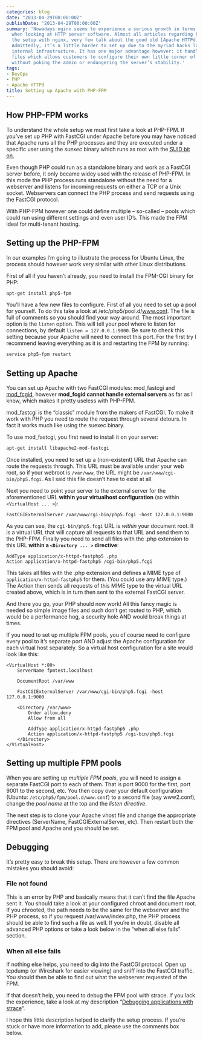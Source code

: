 ```yaml
---
categories: blog
date: "2013-04-29T00:00:00Z"
publishDate: "2013-04-29T00:00:00Z"
summary: 'Nowadays nginx seems to experience a serious growth in terms of numbers
  when looking at HTTP server software. Almost all articles regarding PHP-FPM detail
  the setup with nginx, very few talk about the good old [Apache HTTPd](http://httpd.apache.org/).
  Admittedly, it’s a little harder to set up due to the myriad hacks layered in it’s
  internal infrastructure. It has one major advantage however: it handles _.htaccess_
  files which allows customers to configure their own little corner of the webserver
  without poking the admin or endangering the server’s stability.'
tags:
- DevOps
- PHP
- Apache HTTPd
title: Setting up Apache with PHP-FPM
---
```


## How PHP-FPM works

To understand the whole setup we must first take a look at PHP-FPM. If you’ve set up PHP with FastCGI under Apache before you may have noticed that Apache runs all the PHP processes and they are executed under a specific user using the _suexec_ binary which runs as root with the <abbr title="SetUserID: on Linux/Unix system marks a binary (application) so regardless who actually runs the binary always runs with the permissions of the user who created the file. The default is to run with the permissions of the executing user.">SUID bit on.</abbr>

Even though PHP could run as a standalone binary and work as a FastCGI server before, it only became widey used with the release of PHP-FPM. In this mode the PHP process runs standalone without the need for a webserver and listens for incoming requests on either a TCP or a Unix socket. Webservers can connect the PHP process and send requests using the FastCGI protocol.

With PHP-FPM however one could define multiple – so-called – pools which could run using different settings and even user ID’s. This made the FPM ideal for multi-tenant hosting.

## Setting up the PHP-FPM

In our examples I’m going to illustrate the process for Ubuntu Linux, the process should however work very similar with other Linux distributions.

First of all if you haven’t already, you need to install the FPM-CGI binary for PHP:

```bash
apt-get install php5-fpm
```

You’ll have a few new files to configure. First of all you need to set up a pool for yourself. To do this take a look at /etc/php5/pool.d/www.conf. The file is full of comments so you should find your way around. The most important option is the `listen` option. This will tell your pool where to listen for connections, by default `listen = 127.0.0.1:9000`. Be sure to check this setting because your Apache will need to connect this port. For the first try I recommend leaving everything as it is and restarting the FPM by running:

```bash
service php5-fpm restart
```

## Setting up Apache

You can set up Apache with two FastCGI modules: mod_fastcgi and [mod_fcgid](http://httpd.apache.org/mod_fcgid/), however **mod_fcgid cannot handle external servers** as far as I know, which makes it pretty useless with PHP-FPM.

mod_fastcgi is the “classic” module from the makers of FastCGI. To make it work with PHP you need to route the request through several detours. In fact it works much like using the suexec binary.

To use mod_fastcgi, you first need to install it on your server:

```bash
apt-get install libapache2-mod-fastcgi
```

Once installed, you need to set up a (non-existent) URL that Apache can route the requests through. This URL must be available under your web root, so if your webroot is `/var/www`, the URL might be `/var/www/cgi-bin/php5.fcgi`. As I said this file doesn’t have to exist at all.

Next you need to point your server to the external server for the aforementioned URL **within your virtualhost configuration** (so within `<VirtualHost ... >`):

```apacheconfig
FastCGIExternalServer /var/www/cgi-bin/php5.fcgi -host 127.0.0.1:9000
```

As you can see, the `cgi-bin/php5.fcgi` URL is _within_ your document root. It is a virtual URL that will capture all requests to that URL and send them to the PHP-FPM. Finally you need to send all files with the .php extension to this URL **within a `<Directory ... >` directive**:

```apacheconfig
AddType application/x-httpd-fastphp5 .php
Action application/x-httpd-fastphp5 /cgi-bin/php5.fcgi
```

This takes all files with the .php extension and defines a MIME type of `application/x-httpd-fastphp5` for them. (You could use any MIME type.) The Action then sends all requests of this MIME type to the virtual URL created above, which is in turn then sent to the external FastCGI server.

And there you go, your PHP should now work! All this fancy magic is needed so simple image files and such don’t get routed to PHP, which would be a performance hog, a security hole AND would break things at times.

If you need to set up multiple FPM pools, you of course need to configure every pool to it’s separate port AND adjust the Apache configuration for each virtual host separately. So a virtual host configuration for a site would look like this:

```apacheconfig
<VirtualHost *:80>
	ServerName fpmtest.localhost

	DocumentRoot /var/www

	FastCGIExternalServer /var/www/cgi-bin/php5.fcgi -host 127.0.0.1:9000

	<Directory /var/www>
		Order allow,deny
		Allow from all

		AddType application/x-httpd-fastphp5 .php
		Action application/x-httpd-fastphp5 /cgi-bin/php5.fcgi
	</Directory>
</VirtualHost>
```

## Setting up multiple FPM pools

When you are setting up _multiple FPM pools_, you will need to assign a separate FastCGI port to each of them. That is port 9000 for the first, port 9001 to the second, etc. You then copy over your default configuration (Ubuntu: `/etc/php5/fpm/pool.d/www.conf`) to a second file (say www2.conf), change the _pool name_ at the top and the _listen directive_.

The next step is to clone your Apache vhost file and change the appropriate directives (ServerName, FastCGIExternalServer, etc). Then restart both the FPM pool and Apache and you should be set.

## Debugging

It’s pretty easy to break this setup. There are however a few common mistakes you should avoid:

### File not found

This is an error by PHP and basically means that it can’t find the file Apache sent it. You should take a look at your configured chroot and document root. If you chrooted, the path needs to be the same for the webserver and the PHP process, so if you request /var/www/index.php, the PHP process should be able to find such a file as well. If you’re in doubt, disable all advanced PHP options or take a look below in the “when all else fails” section.

### When all else fails

If nothing else helps, you need to dig into the FastCGI protocol. Open up tcpdump (or Wireshark for easier viewing) and sniff into the FastCGI traffic. You should then be able to find out what the webserver requested of the FPM.

If that doesn’t help, you need to debug the FPM pool with strace. If you lack the experience, take a look at my description “[Debugging applications with strace](/2012/04/19/debugging-applications-with-strace/)“.

I hope this little description helped to clarify the setup process. If you’re stuck or have more information to add, please use the comments box below.